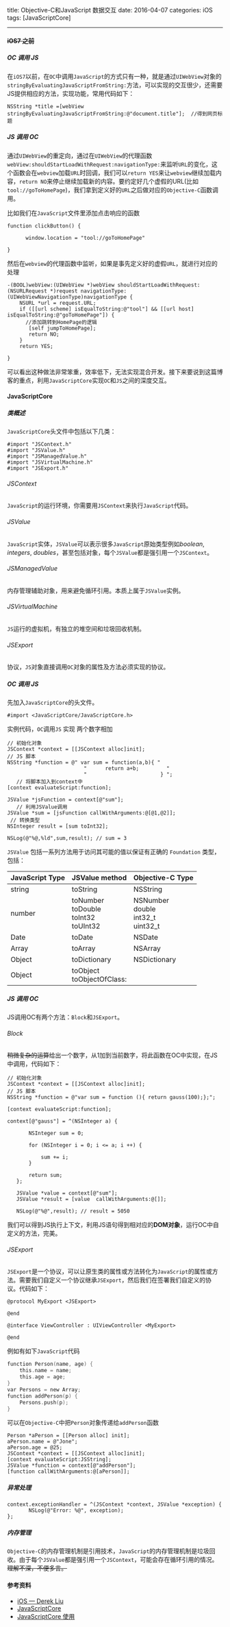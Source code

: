 title: Objective-C和JavaScript 数据交互
date: 2016-04-07 
categories: iOS
tags: [JavaScriptCore]

---

#### <s>iOS7 之前</s>

##### OC 调用 JS

在`iOS7`以前，在`OC`中调用`JavaScript`的方式只有一种，就是通过`UIWebView`对象的`stringByEvaluatingJavaScriptFromString:`方法，可以实现的交互很少，还需要JS提供相应的方法，实现功能，常用代码如下：

<!-- more --> 


```objc
NSString *title =[webView stringByEvaluatingJavaScriptFromString:@"document.title"];  //得到网页标题
```

##### JS 调用 OC

通过`UIWebView`的重定向，通过在`UIWebView`的代理函数`webView:shouldStartLoadWithRequest:navigationType:`来监听`URL`的变化，这个函数会在`webview`加载`URL`时回调，我们可以`return YES`来让`webview`继续加载内容，`return NO`来停止继续加载新的内容。要约定好几个虚假的URL(比如`tool://goToHomePage`)，我们拿到定义好的`URL`之后做对应的`Objective-C`函数调用。

比如我们在`JavaScript`文件里添加点击响应的函数

	function clickButton() {
	
	      window.location = "tool://goToHomePage"
	
	}

然后在`webview`的代理函数中监听，如果是事先定义好的虚假`URL`，就进行对应的处理

```objc
-(BOOL)webView:(UIWebView *)webView shouldStartLoadWithRequest:(NSURLRequest *)request navigationType:(UIWebViewNavigationType)navigationType {
    NSURL *url = request.URL;
    if ([[url scheme] isEqualToString:@"tool"] && [[url host] isEqualToString:@"goToHomePage"]) {
      //添加跳转到HomePage的逻辑
       [self jumpToHomePage];
       return NO;
    }
    return YES;

}
```

可以看出这种做法非常笨重，效率低下，无法实现混合开发。接下来要说到这篇博客的重点，利用`JavaScriptCore`实现`OC`和`JS`之间的深度交互。

#### JavaScriptCore

##### 类概述

`JavaScriptCore`头文件中包括以下几类：

	#import "JSContext.h"
	#import "JSValue.h"
	#import "JSManagedValue.h"
	#import "JSVirtualMachine.h"
	#import "JSExport.h"

###### JSContext

`JavaScript`的运行环境，你需要用`JSContext`来执行`JavaScript`代码。

###### JSValue

`JavaScript`实体，`JSValue`可以表示很多`JavaScript`原始类型例如*boolean*, *integers*, *doubles*，甚至包括对象，每个`JSValue`都是强引用一个`JSContext`。

###### JSManagedValue

内存管理辅助对象，用来避免循环引用。本质上属于`JSValue`实例。

###### JSVirtualMachine

`JS`运行的虚拟机，有独立的堆空间和垃圾回收机制。

###### JSExport

协议，`JS`对象直接调用`OC`对象的属性及方法必须实现的协议。

##### OC 调用 JS

先加入`JavaScriptCore`的头文件。

	#import <JavaScriptCore/JavaScriptCore.h>

实例代码，`OC`调用`JS` 实现 两个数字相加

```objc
// 初始化对象
JSContext *context = [[JSContext alloc]init];
// JS 脚本
NSString *function = @" var sum = function(a,b){ "
                         "      return a+b;         "
                         "                        } ";
   // 将脚本加入到context中                      
[context evaluateScript:function];
   
JSValue *jsFunction = context[@"sum"];
   // 利用JSValue调用 
JSValue *sum = [jsFunction callWithArguments:@[@1,@2]];
 // 转换类型 
NSInteger result = [sum toInt32];
  
NSLog(@"%@,%ld",sum,result); // sum = 3
```

`JSValue` 包括一系列方法用于访问其可能的值以保证有正确的 `Foundation` 类型，包括：

| JavaScript Type | JSValue method | Objective-C Type |
|:---|:---|:---|
|string |	toString |	NSString
|number |	toNumber <br>toDouble<br> toInt32<br> toUInt32|NSNumber<br>double<br>int32_t<br>uint32_t 
|Date |	toDate| 	NSDate
|Array| toArray |	NSArray
|Object |	toDictionary |	NSDictionary
|Object |	toObject <br>toObjectOfClass:|

##### JS 调用 OC

JS调用OC有两个方法：`Block`和`JSExport`。

###### Block

<s>稍微复杂的运算</s>给出一个数字，从1加到当前数字，将此函数在OC中实现，在JS中调用，代码如下：

```objc
// 初始化对象
JSContext *context = [[JSContext alloc]init];
// JS 脚本
NSString *function = @"var sum = function (){ return gauss(100);};";
   
[context evaluateScript:function];
   
context[@"gauss"] = ^(NSInteger a) {
   
       NSInteger sum = 0;
       
       for (NSInteger i = 0; i <= a; i ++) {
           
           sum += i;
       }
       
       return sum;
   };
   
   JSValue *value = context[@"sum"];
   JSValue *result = [value  callWithArguments:@[]];
   
   NSLog(@"%@",result); // result = 5050
```

我们可以得到JS执行上下文，利用JS语句得到相对应的**DOM对象**，运行OC中自定义的方法，完美。

###### JSExport

`JSExport`是一个协议，可以让原生类的属性或方法转化为`JavaScript`的属性或方法。需要我们自定义一个协议继承`JSExport`，然后我们在签署我们自定义的协议。代码如下：

	@protocol MyExport <JSExport>
	
	@end
	
	@interface ViewController : UIViewController <MyExport>
	
	@end

例如有如下`JavaScript`代码

```c
function Person(name, age) {
    this.name = name;
    this.age = age;
}
var Persons = new Array;
function addPerson(p) {
    Persons.push(p);
}
```

可以在`Objective-C`中把`Person`对象传递给`addPerson`函数

```objc
Person *aPerson = [[Person alloc] init];
aPerson.name = @"Jone";
aPerson.age = @25;
JSContext *context = [[JSContext alloc]init];    
[context evaluateScript:JSString];
JSValue *function = context[@"addPerson"];
[function callWithArguments:@[aPerson]];
```

##### 异常处理

```objc
context.exceptionHandler = ^(JSContext *context, JSValue *exception) {
       NSLog(@"Error: %@", exception);
};
```

##### 内存管理

`Objective-C`的内存管理机制是引用技术，`JavaScript`的内存管理机制是垃圾回收。由于每个`JSValue`都是强引用一个`JSContext`，可能会存在循环引用的情况。<s>理解不深，不便多言。</s>

#### 参考资料

- [iOS — Derek Liu](https://www.gitbook.com/book/liuduo1988/ios/details)
- [Java​Script​Core](http://nshipster.cn/javascriptcore/)
- [JavaScriptCore 使用](http://www.jianshu.com/p/a329cd4a67ee)
